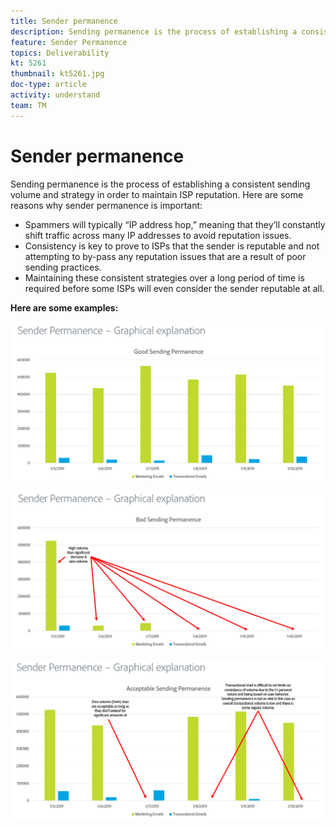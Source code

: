 ```yaml
---
title: Sender permanence
description: Sending permanence is the process of establishing a consistent sending volume and strategy in order to maintain ISP reputation.
feature: Sender Permanence
topics: Deliverability
kt: 5261
thumbnail: kt5261.jpg
doc-type: article
activity: understand
team: TM
---
```


# Sender permanence

Sending permanence is the process of establishing a consistent sending volume and strategy in order to maintain ISP reputation. Here are some reasons why sender permanence is important:

* Spammers will typically “IP address hop,” meaning that they’ll constantly shift traffic across many IP addresses to avoid reputation issues.
* Consistency is key to prove to ISPs that the sender is reputable and not attempting to by-pass any reputation issues that are a result of poor sending practices.
* Maintaining these consistent strategies over a long period of time is required before some ISPs will even consider the sender reputable at all.

**Here are some examples:**

![Good sending permanence](assets/Sender_Permanence_1.png)

![Bad sending permanence](assets/Sender_Permanence_2.png)

![Acceptable sending permanence](assets/Sender_Permanence_3.png)
